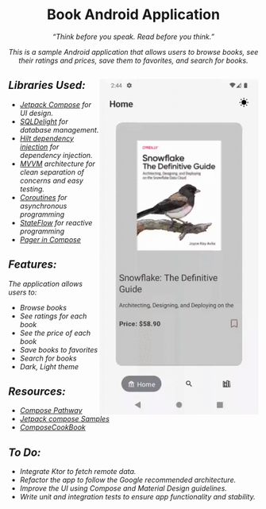 <h1 align="center">Book Android Application</h1>
<p align="center">  
<i>“Think before you speak. Read before you think.” <i>

<p align="center">  This is a sample Android application that allows users to browse books, see their ratings and prices, save them to favorites, and search for books.</p>
</p>

<img src="https://github.com/NadaFeteiha/BookStore/blob/main/app/src/main/res/raw/book.gif" align="right" width="320"/>


## Libraries Used:
- [Jetpack Compose](https://developer.android.com/jetpack/compose?gclid=CjwKCAiAzKqdBhAnEiwAePEjktk3ROIIxTqejhHWkDEwSaQqoE6GgrNHM8iYKw8xHx5SPPDu0oJ_DxoC8LYQAvD_BwE&gclsrc=aw.ds) for UI design. 
- [SQLDelight](https://cashapp.github.io/sqldelight/2.0.0-alpha05/) for database management.
- [Hilt dependency injection](https://developer.android.com/training/dependency-injection/hilt-android) for dependency injection.
- [MVVM](https://en.wikipedia.org/wiki/Model%E2%80%93view%E2%80%93viewmodel) architecture for clean separation of concerns and easy testing.
- [Coroutines](https://developer.android.com/kotlin/coroutines) for asynchronous programming
- [StateFlow](https://developer.android.com/kotlin/flow/stateflow-and-sharedflow) for reactive programming
- [Pager in Compose](https://developer.android.com/jetpack/compose/layouts/pager)

## Features:
The application allows users to:
- Browse books
- See ratings for each book
- See the price of each book
- Save books to favorites
- Search for books
- Dark, Light theme

## Resources:
- [Compose Pathway](https://developer.android.com/courses/jetpack-compose/course)
- [Jetpack compose Samples](https://github.com/android/compose-samples)
- [ComposeCookBook](https://github.com/Gurupreet/ComposeCookBook)
  
## To Do:
- Integrate Ktor to fetch remote data.
- Refactor the app to follow the Google recommended architecture.
- Improve the UI using Compose and Material Design guidelines.
- Write unit and integration tests to ensure app functionality and stability.
